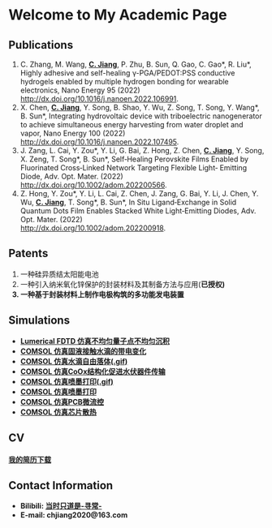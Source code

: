 <h1> Welcome to My Academic Page</h1>

<h2>Publications</h2>

<!-- 有序排列 -->
<ol>
    <li>C. Zhang, M. Wang, <strong><u>C. Jiang</u></strong>, P. Zhu, B. Sun, Q. Gao, C. Gao*, R. Liu*, Highly adhesive and          self-healing γ-PGA/PEDOT:PSS conductive hydrogels enabled by multiple hydrogen bonding for wearable electronics, Nano        Energy 95 (2022)<br>
    <a href="http://dx.doi.org/10.1016/j.nanoen.2022.106991"            target="_blank">http://dx.doi.org/10.1016/j.nanoen.2022.106991</a>.
    </li>
    <li>X. Chen, <strong><u>C. Jiang</u></strong>, Y. Song, B. Shao, Y. Wu, Z. Song, T. Song, Y. Wang*, B. Sun*, Integrating        hydrovoltaic device with triboelectric nanogenerator to achieve simultaneous energy harvesting from water droplet and        vapor, Nano Energy 100 (2022)<br>
    <a href="http://dx.doi.org/10.1016/j.nanoen.2022.107495" target="_blank">http://dx.doi.org/10.1016/j.nanoen.2022.107495</a>.
    </li>
    <li>J. Zang, L. Cai, Y. Zou*, Y. Li, G. Bai, Z. Hong, Z. Chen, <strong><u>C. Jiang</u></strong>, Y. Song, X. Zeng, T.           Song*, B. Sun*, Self‐Healing Perovskite Films Enabled by Fluorinated Cross‐Linked Network Targeting Flexible Light‐             Emitting Diode, Adv. Opt. Mater.  (2022)<br>
    <a href="http://dx.doi.org/10.1002/adom.202200566"        target="_blank">http://dx.doi.org/10.1002/adom.202200566</a>.   
    </li>
    <li>Z. Hong, Y. Zou*, Y. Li, L. Cai, Z. Chen, J. Zang, G. Bai, Y. Li, J. Chen, Y. Wu, <strong><u>C. Jiang</u></strong>,         T. Song*, B. Sun*, In Situ Ligand‐Exchange in Solid Quantum Dots Film Enables Stacked White Light‐Emitting Diodes, Adv.       Opt. Mater.  (2022)<br>
    <a href="http://dx.doi.org/10.1002/adom.202200918"    target="_blank">http://dx.doi.org/10.1002/adom.202200918</a>.    
    </li>
</ol>

<h2>Patents</h2>

<!-- 无序排列 -->
<ol>
    <li>一种硅异质结太阳能电池</li>
    <li>一种引入纳米氧化锌保护的封装材料及其制备方法与应用(<strong>已授权<strong>)</li>
    <li>一种基于封装材料上制作电极构筑的多功能发电装置</li>
</ol>

<h2>Simulations</h2>

<ul>
    <li><a href="./picture/blog1.jpg"   target="_blank"> Lumerical FDTD 仿真不均匀量子点不均匀沉积</a></li>
    <li><a href="./picture/blog2.png"   target="_blank"> COMSOL 仿真固液接触水滴的带电变化</a></li>
    <li><a href="./picture/blog3.gif"   target="_blank"> COMSOL 仿真水滴自由落体(.gif)</a></li>
    <li><a href="./picture/blog4.png"   target="_blank"> COMSOL 仿真CoOx结构化促进水伏器件传输</a></li>
    <li><a href="./picture/blog5.gif"   target="_blank"> COMSOL 仿真喷墨打印(.gif)</a></li>
    <li><a href="./picture/blog6.jpg"   target="_blank"> COMSOL 仿真喷墨打印</a></li>
    <li><a href="./picture/blog7.png"   target="_blank"> COMSOL 仿真PCB微流控</a></li>
    <li><a href="./picture/blog8.jpg"   target="_blank"> COMSOL 仿真芯片散热</a></li>
</ul>

<h2>CV</h2>

<h4><a href="CV.pdf" download>我的简历下载</a></h4>     

<h2>Contact Information</h2>

<!-- 无序排列 -->
<ul>
    <li> Bilibili: <strong><a href="https://space.bilibili.com/390423616/channel/seriesdetail?sid=365504&ctype=0" target="_blank">当时只道是-寻常-</a></strong> </li>
    <li> E-mail: <strong>chjiang2020@163.com</strong></li>
</ul>

<!-- 底部空行 -->
<div style="margin-top: 100px;"></div>

<!-- script language=JavaScript -->
<script language=JavaScript>
    <!--
var caution = false
function setCookie(name, value, expires, path, domain, secure) {
    var curCookie = name + "=" + escape(value) +
        ((expires) ? "; expires=" + expires.toGMTString() : "") +
        ((path) ? "; path=" + path : "") +
        ((domain) ? "; domain=" + domain : "") +
        ((secure) ? "; secure" : "")
    if (!caution || (name + "=" + escape(value)).length <= 4000)
        document.cookie = curCookie
    else
    if (confirm("Cookie exceeds 4KB and will be cut!"))
        document.cookie = curCookie
}
function getCookie(name) {
    var prefix = name + "="
    var cookieStartIndex = document.cookie.indexOf(prefix)
    if (cookieStartIndex == -1)
        return null
    var cookieEndIndex = document.cookie.indexOf(";", cookieStartIndex + prefix.length)
    if (cookieEndIndex == -1)
        cookieEndIndex = document.cookie.length
    return unescape(document.cookie.substring(cookieStartIndex + prefix.length, cookieEndIndex))
}
function deleteCookie(name, path, domain) {
    if (getCookie(name)) {
        document.cookie = name + "=" +
            ((path) ? "; path=" + path : "") +
            ((domain) ? "; domain=" + domain : "") +
            "; expires=Thu, 01-Jan-70 00:00:01 GMT"
    }
}
function fixDate(date) {
    var base = new Date(0)
    var skew = base.getTime()
    if (skew > 0)
        date.setTime(date.getTime() - skew)
}
var now = new Date()
fixDate(now)
now.setTime(now.getTime() + 365 * 24 * 60 * 60 * 1000)
var visits = getCookie("counter")
if (!visits)
    visits = 1
else
    visits = parseInt(visits) + 1
setCookie("counter", visits, now)
document.write("您是第" + visits + "位访问本专题的！")
// -->
</script>

